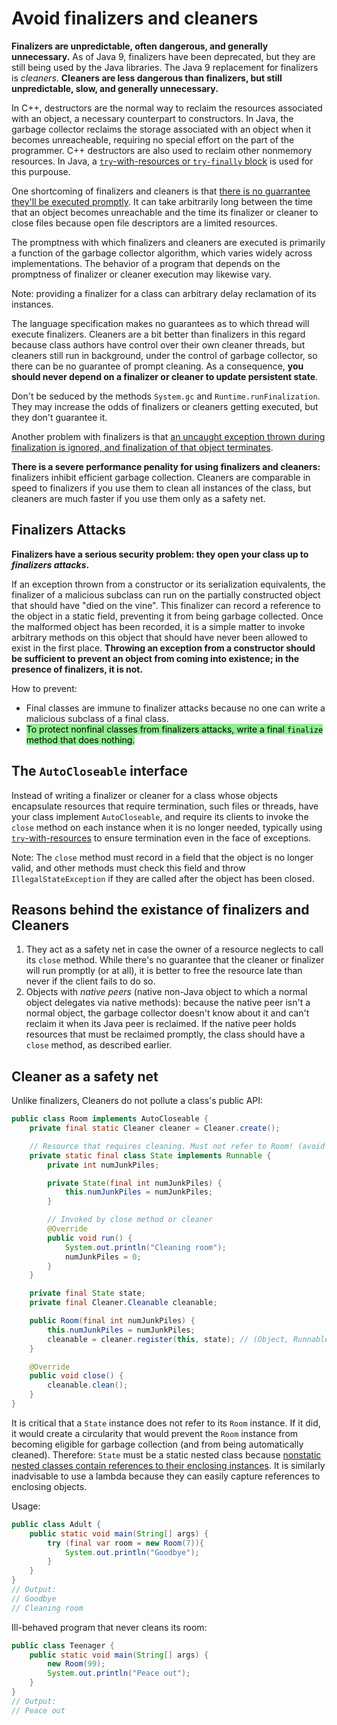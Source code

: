 # Avoid finalizers and cleaners

**Finalizers are unpredictable, often dangerous, and generally unnecessary.** As of Java 9, finalizers have been deprecated, but they are still being used by the Java libraries. The Java 9 replacement for finalizers is _cleaners_. **Cleaners are less dangerous than finalizers, but still unpredictable, slow, and generally unnecessary.**

In C++, destructors are the normal way to reclaim the resources associated with an object, a necessary counterpart to constructors. In Java, the garbage collector reclaims the storage associated with an object when it becomes unreacheable, requiring no special effort on the part of the programmer. C++ destructors are also used to reclaim other nonmemory resources. In Java, a [```try```-with-resources or ```try-finally``` block](09_prefer_try-with-resources_to_try-finally.md) is used for this purpouse.

One shortcoming of finalizers and cleaners is that [there is no guarrantee they'll be executed promptly](https://docs.oracle.com/javase/specs/jls/se7/html/jls-12.html#jls-12.6). It can take arbitrarily long between the time that an object becomes unreachable and the time its finalizer or cleaner to close files because open file descriptors are a limited resources.

The promptness with which finalizers and cleaners are executed is primarily a function of the garbage collector algorithm, which varies widely across implementations. The behavior of a program that depends on the promptness of finalizer or cleaner execution may likewise vary.

Note: providing a finalizer for a class can arbitrary delay reclamation of its instances.

The language specification makes no guarantees as to which thread will execute finalizers. Cleaners are a bit better than finalizers in this regard because class authors have control over their own cleaner threads, but cleaners still run in background, under the control of garbage collector, so there can be no guarantee of prompt cleaning. As a consequence, **you should never depend on a finalizer or cleaner to update persistent state**.

Don't be seduced by the methods ```System.gc``` and ```Runtime.runFinalization```. They may increase the odds of finalizers or cleaners getting executed, but they don't guarantee it.

Another problem with finalizers is that [an uncaught exception thrown during finalization is ignored, and finalization of that object terminates](https://docs.oracle.com/javase/specs/jls/se7/html/jls-12.html#jls-12.6).

**There is a severe performance penality for using finalizers and cleaners:** finalizers inhibit efficient garbage collection. Cleaners are comparable in speed to finalizers if you use them to clean all instances of the class, but cleaners are much faster if you use them only as a safety net.

## Finalizers Attacks

**Finalizers have a serious security problem: they open your class up to *finalizers attacks*.**

If an exception thrown from a constructor or its serialization equivalents, the finalizer of a malicious subclass can run on the partially constructed object that should have "died on the vine". This finalizer can record a reference to the object in a static field, preventing it from being garbage collected. Once the malformed object has been recorded, it is a simple matter to invoke arbitrary methods on this object that should have never been allowed to exist in the first place. **Throwing an exception from a constructor should be sufficient to prevent an object from coming into existence; in the presence of finalizers, it is not.**

How to prevent:

* Final classes are immune to finalizer attacks because no one can write a malicious subclass of a final class.
* <mark style="background-color: lightgreen">To protect nonfinal classes from finalizers attacks, write a final ```finalize``` method that does nothing.</mark>

## The ```AutoCloseable``` interface

Instead of writing a finalizer or cleaner for a class whose objects encapsulate resources that require termination, such files or threads, have your class implement ```AutoCloseable```, and require its clients to invoke the ```close``` method on each instance when it is no longer needed, typically using [```try```-with-resources](09_prefer_try-with-resources_to_try-finally.md) to ensure termination even in the face of exceptions.

Note: The ```close``` method must record in a field that the object is no longer valid, and other methods must check this field and throw ```IllegalStateException``` if they are called after the object has been closed.

## Reasons behind the existance of finalizers and Cleaners

1. They act as a safety net in case the owner of a resource neglects to call its ```close``` method. While there's no guarantee that the cleaner or finalizer will run promptly (or at all), it is better to free the resource late than never if the client fails to do so.
2. Objects with _native peers_ (native non-Java object to which a normal object delegates via native methods): because the native peer isn't a normal object, the garbage collector doesn't know about it and can't reclaim it when its Java peer is reclaimed. If the native peer holds resources that must be reclaimed promptly, the class should have a ```close``` method, as described earlier.

## Cleaner as a safety net

Unlike finalizers, Cleaners do not pollute a class's public API:

```java
public class Room implements AutoCloseable {
    private final static Cleaner cleaner = Cleaner.create();

    // Resource that requires cleaning. Must not refer to Room! (avoid non-static class definition)
    private static final class State implements Runnable {
        private int numJunkPiles;

        private State(final int numJunkPiles) {
            this.numJunkPiles = numJunkPiles;
        }

        // Invoked by close method or cleaner
        @Override
        public void run() {
            System.out.println("Cleaning room");
            numJunkPiles = 0;
        }
    }

    private final State state;
    private final Cleaner.Cleanable cleanable;

    public Room(final int numJunkPiles) {
        this.numJunkPiles = numJunkPiles;
        cleanable = cleaner.register(this, state); // (Object, Runnable)
    }

    @Override
    public void close() {
        cleanable.clean();
    }
}
```

It is critical that a ```State``` instance does not refer to its ```Room``` instance. If it did, it would create a circularity that would prevent the ```Room``` instance from becoming eligible for garbage collection (and from being automatically cleaned). Therefore: ```State``` must be a static nested class because [nonstatic nested classes contain references to their enclosing instances](../04_Classes_and_Interfaces/24_favor_static_member_classes_over_nonstatic.md). It is similarly inadvisable to use a lambda because they can easily capture references to enclosing objects.

Usage:

```java
public class Adult {
    public static void main(String[] args) {
        try (final var room = new Room(7)){
            System.out.println("Goodbye");
        }
    }
}
// Output:
// Goodbye
// Cleaning room
```

Ill-behaved program that never cleans its room:

```java
public class Teenager {
    public static void main(String[] args) {
        new Room(99);
        System.out.println("Peace out");
    }
}
// Output:
// Peace out
```
